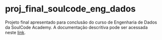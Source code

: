 # proj_final_soulcode_eng_dados
Projeto final apresentado para conclusão do curso de Engenharia de Dados da SoulCode Academy.
A documentação descritiva pode ser acessada neste <a href = "https://drive.google.com/file/d/1lcI8isYZvdZM7XXzGiBZAj78QRwgfKeh/view">link</a>.
